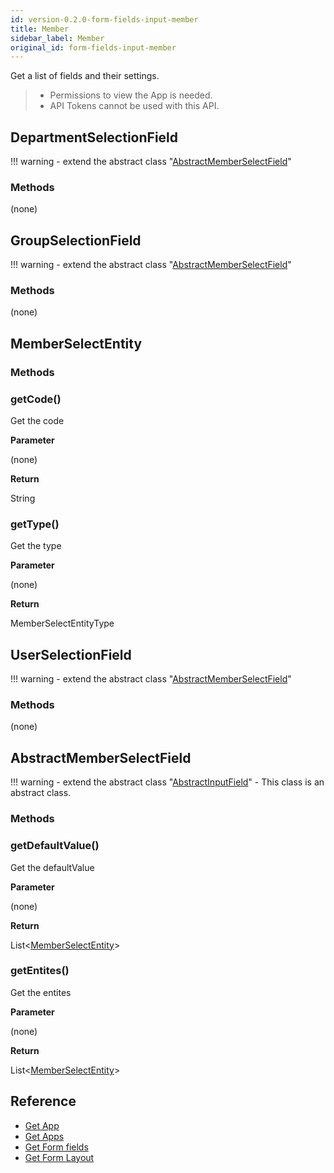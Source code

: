 ```yaml
---
id: version-0.2.0-form-fields-input-member
title: Member
sidebar_label: Member
original_id: form-fields-input-member
---
```


Get a list of fields and their settings.

>- Permissions to view the App is needed.
>- API Tokens cannot be used with this API.

## DepartmentSelectionField

!!! warning
    - extend the abstract class  "[AbstractMemberSelectField](#abstractmemberselectfield)"

### Methods

(none)

## GroupSelectionField

!!! warning
    - extend the abstract class  "[AbstractMemberSelectField](#abstractmemberselectfield)"

### Methods

(none)

## MemberSelectEntity

### Methods

### getCode()

Get the code

**Parameter**

(none)

**Return**

String

### getType()

Get the type

**Parameter**

(none)

**Return**

MemberSelectEntityType

## UserSelectionField

!!! warning
    - extend the abstract class  "[AbstractMemberSelectField](#abstractmemberselectfield)"

### Methods

(none)

## AbstractMemberSelectField

!!! warning
    - extend the abstract class "[AbstractInputField](../form-fields-input#abstractinputfield.md)"
    - This class is an abstract class.

### Methods

### getDefaultValue()

Get the defaultValue

**Parameter**

(none)

**Return**

List<[MemberSelectEntity](#memberselectentity)\>

### getEntites()

Get the entites

**Parameter**

(none)

**Return**

List<[MemberSelectEntity](#memberselectentity)\>

## Reference

- [Get App](https://developer.kintone.io/hc/en-us/articles/212494888)
- [Get Apps](https://developer.kintone.io/hc/en-us/articles/115005336727)
- [Get Form fields](https://developer.kintone.io/hc/en-us/articles/115005509288)
- [Get Form Layout](https://developer.kintone.io/hc/en-us/articles/115005509068)